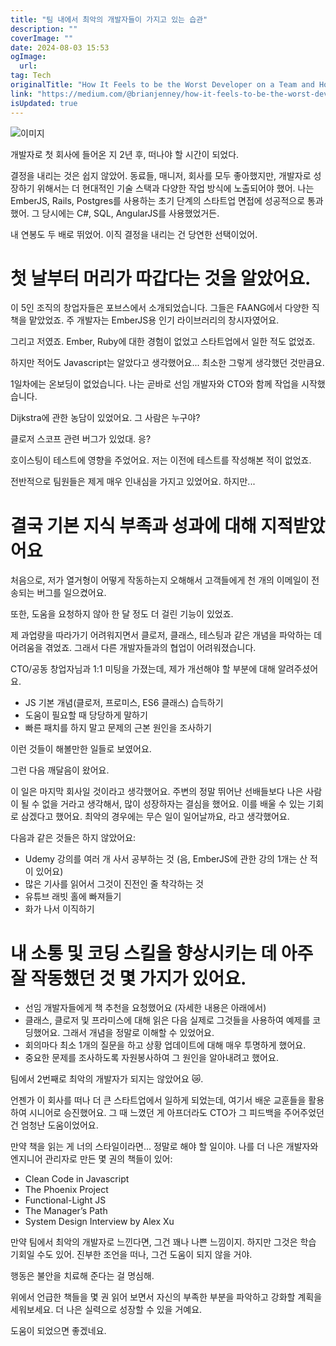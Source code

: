 ```yaml
---
title: "팀 내에서 최악의 개발자들이 가지고 있는 습관"
description: ""
coverImage: ""
date: 2024-08-03 15:53
ogImage: 
  url: 
tag: Tech
originalTitle: "How It Feels to be the Worst Developer on a Team and How it Accelerated My Career"
link: "https://medium.com/@brianjenney/how-it-feels-to-be-the-worst-developer-on-a-team-and-how-it-accelerated-my-career-85a24d54c7f9"
isUpdated: true
---
```






![이미지](/assets/img/HowItFeelstobetheWorstDeveloperonaTeamandHowitAcceleratedMyCareer_0.png)

개발자로 첫 회사에 들어온 지 2년 후, 떠나야 할 시간이 되었다.

결정을 내리는 것은 쉽지 않았어. 동료들, 매니저, 회사를 모두 좋아했지만, 개발자로 성장하기 위해서는 더 현대적인 기술 스택과 다양한 작업 방식에 노출되어야 했어. 나는 EmberJS, Rails, Postgres를 사용하는 초기 단계의 스타트업 면접에 성공적으로 통과했어. 그 당시에는 C#, SQL, AngularJS를 사용했었거든.

내 연봉도 두 배로 뛰었어. 이직 결정을 내리는 건 당연한 선택이었어.

<div class="content-ad"></div>

# 첫 날부터 머리가 따갑다는 것을 알았어요.

이 5인 조직의 창업자들은 포브스에서 소개되었습니다. 그들은 FAANG에서 다양한 직책을 맡았었죠. 주 개발자는 EmberJS용 인기 라이브러리의 창시자였어요.

그리고 저였죠. Ember, Ruby에 대한 경험이 없었고 스타트업에서 일한 적도 없었죠.

하지만 적어도 Javascript는 알았다고 생각했어요... 최소한 그렇게 생각했던 것만큼요.

<div class="content-ad"></div>

1일차에는 온보딩이 없었습니다. 나는 곧바로 선임 개발자와 CTO와 함께 작업을 시작했습니다.

Dijkstra에 관한 농담이 있었어요. 그 사람은 누구야?

클로저 스코프 관련 버그가 있었대. 응?

호이스팅이 테스트에 영향을 주었어요. 저는 이전에 테스트를 작성해본 적이 없었죠.

<div class="content-ad"></div>

전반적으로 팀원들은 제게 매우 인내심을 가지고 있었어요. 하지만...

# 결국 기본 지식 부족과 성과에 대해 지적받았어요

처음으로, 저가 열거형이 어떻게 작동하는지 오해해서 고객들에게 천 개의 이메일이 전송되는 버그를 일으켰어요.

또한, 도움을 요청하지 않아 한 달 정도 더 걸린 기능이 있었죠.

<div class="content-ad"></div>

제 과업량을 따라가기 어려워지면서 클로저, 클래스, 테스팅과 같은 개념을 파악하는 데 어려움을 겪었죠. 그래서 다른 개발자들과의 협업이 어려워졌습니다.

CTO/공동 창업자님과 1:1 미팅을 가졌는데, 제가 개선해야 할 부분에 대해 알려주셨어요.

- JS 기본 개념(클로저, 프로미스, ES6 클래스) 습득하기
- 도움이 필요할 때 당당하게 말하기
- 빠른 패치를 하지 말고 문제의 근본 원인을 조사하기

이런 것들이 해볼만한 일들로 보였어요.

<div class="content-ad"></div>

그런 다음 깨달음이 왔어요.

이 일은 마지막 회사일 것이라고 생각했어요. 주변의 정말 뛰어난 선배들보다 나은 사람이 될 수 없을 거라고 생각해서, 많이 성장하자는 결심을 했어요. 이를 배울 수 있는 기회로 삼겠다고 했어요. 최악의 경우에는 무슨 일이 일어날까요, 라고 생각했어요.

다음과 같은 것들은 하지 않았어요:

- Udemy 강의를 여러 개 사서 공부하는 것 (음, EmberJS에 관한 강의 1개는 산 적이 있어요)
- 많은 기사를 읽어서 그것이 진전인 줄 착각하는 것
- 유튜브 래빗 홀에 빠져들기
- 화가 나서 이직하기

<div class="content-ad"></div>

# 내 소통 및 코딩 스킬을 향상시키는 데 아주 잘 작동했던 것 몇 가지가 있어요.

- 선임 개발자들에게 책 추천을 요청했어요 (자세한 내용은 아래에서)
- 클래스, 클로저 및 프라미스에 대해 읽은 다음 실제로 그것들을 사용하여 예제를 코딩했어요. 그래서 개념을 정말로 이해할 수 있었어요.
- 회의마다 최소 1개의 질문을 하고 상황 업데이트에 대해 매우 투명하게 했어요.
- 중요한 문제를 조사하도록 자원봉사하여 그 원인을 알아내려고 했어요.

팀에서 2번째로 최악의 개발자가 되지는 않았어요 😿.

언젠가 이 회사를 떠나 더 큰 스타트업에서 일하게 되었는데, 여기서 배운 교훈들을 활용하여 시니어로 승진했어요. 그 때 느꼈던 게 아프더라도 CTO가 그 피드백을 주어주었던 건 엄청난 도움이었어요.

<div class="content-ad"></div>

만약 책을 읽는 게 너의 스타일이라면... 정말로 해야 할 일이야. 나를 더 나은 개발자와 엔지니어 관리자로 만든 몇 권의 책들이 있어:

- Clean Code in Javascript
- The Phoenix Project
- Functional-Light JS
- The Manager’s Path
- System Design Interview by Alex Xu

만약 팀에서 최악의 개발자로 느낀다면, 그건 꽤나 나쁜 느낌이지. 하지만 그것은 학습 기회일 수도 있어. 진부한 조언을 떠나, 그건 도움이 되지 않을 거야.

행동은 불안을 치료해 준다는 걸 명심해.

<div class="content-ad"></div>

위에서 언급한 책들을 몇 권 읽어 보면서 자신의 부족한 부분을 파악하고 강화할 계획을 세워보세요. 더 나은 실력으로 성장할 수 있을 거예요.

도움이 되었으면 좋겠네요.
